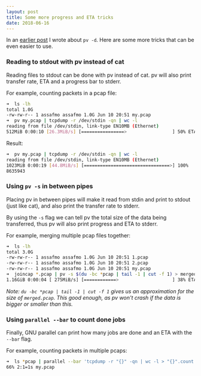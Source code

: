 ```yaml
---
layout: post
title: Some more progress and ETA tricks
date: 2018-06-16
---
```


In an [earlier post](https://assafmo.github.io/2017/08/02/pv-eta.html) I wrote about `pv -d`. Here are some more tricks that can be even easier to use.

### Reading to stdout with pv instead of cat

Reading files to stdout can be done with pv instead of cat. pv will also print transfer rate, ETA and a progress bar to stderr.

For example, counting packets in a pcap file:

```bash
➜  ls -lh
total 1.0G
-rw-rw-r-- 1 assafmo assafmo 1.0G Jun 10 20:51 my.pcap
➜  pv my.pcap | tcpdump -r /dev/stdin -qn | wc -l
reading from file /dev/stdin, link-type EN10MB (Ethernet)
512MiB 0:00:10 [26.3MiB/s] [================>                 ] 50% ETA 0:00:09
```

Result:

```bash
➜  pv my.pcap | tcpdump -r /dev/stdin -qn | wc -l
reading from file /dev/stdin, link-type EN10MB (Ethernet)
1023MiB 0:00:19 [44.8MiB/s] [================================>] 100%
8635943
```

### Using `pv -s` in between pipes

Placing pv in between pipes will make it read from stdin and print to stdout (just like cat), and also print the transfer rate to stderr.

By using the `-s` flag we can tell pv the total size of the data being transferred, thus pv will also print progress and ETA to stderr.

For example, merging multiple pcap files together:

```bash
➜  ls -lh
total 3.0G
-rw-rw-r-- 1 assafmo assafmo 1.0G Jun 10 20:51 1.pcap
-rw-rw-r-- 1 assafmo assafmo 1.0G Jun 10 20:51 2.pcap
-rw-rw-r-- 1 assafmo assafmo 1.0G Jun 10 20:51 my.pcap
➜  joincap *.pcap | pv -s $(du -bc *pcap | tail -1 | cut -f 1) > merged.pcap
1.16GiB 0:00:04 [ 275MiB/s] [============>                    ] 38% ETA 0:00:06
```

_Note: `du -bc *pcap | tail -1 | cut -f 1` gives us an approximation for the size of `merged.pcap`. This good enough, as pv won't crash if the data is bigger or smaller than this._

### Using `parallel --bar` to count done jobs

Finally, GNU parallel can print how many jobs are done and an ETA with the `--bar` flag.

For example, counting packets in multiple pcaps:

```bash
➜  ls *pcap | parallel --bar 'tcpdump -r "{}" -qn | wc -l > "{}".count'
66% 2:1=1s my.pcap
```
